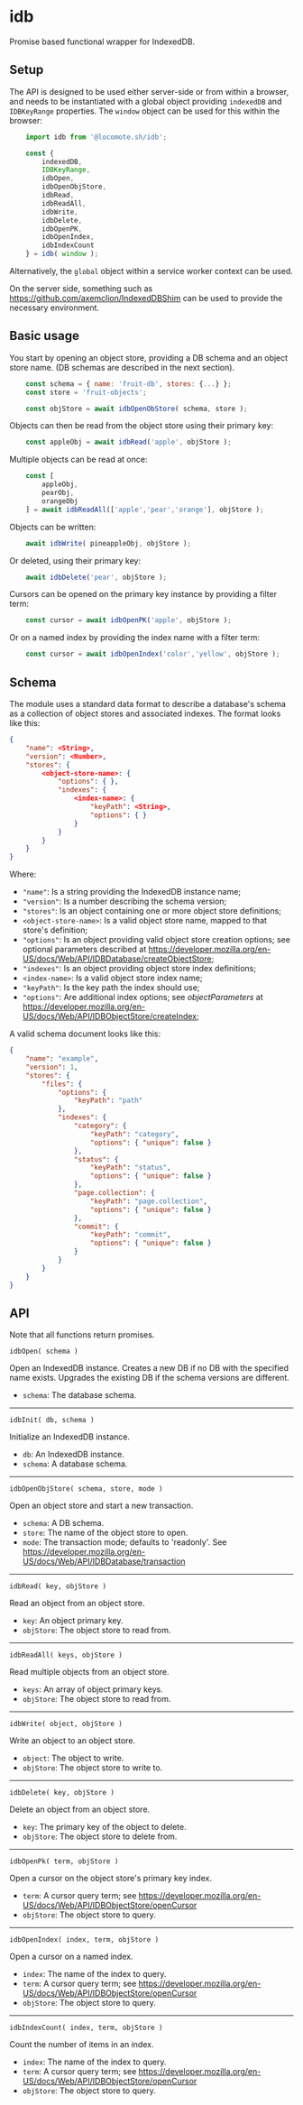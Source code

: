 # idb
Promise based functional wrapper for IndexedDB.

## Setup

The API is designed to be used either server-side or from within a browser,
and needs to be instantiated with a global object providing `indexedDB` and `IDBKeyRange` properties.
The `window` object can be used for this within the browser:

```js
    import idb from '@locomote.sh/idb';

    const {
        indexedDB,
        IDBKeyRange,
        idbOpen,
        idbOpenObjStore,
        idbRead,
        idbReadAll,
        idbWrite,
        idbDelete,
        idbOpenPK,
        idbOpenIndex,
        idbIndexCount
    } = idb( window );
```

Alternatively, the `global` object within a service worker context can be used.

On the server side, something such as <https://github.com/axemclion/IndexedDBShim> can be used to provide the necessary environment.

## Basic usage

You start by opening an object store, providing a DB schema and an object store name.
(DB schemas are described in the next section).

```js
    const schema = { name: 'fruit-db', stores: {...} };
    const store = 'fruit-objects';

    const objStore = await idbOpenObStore( schema, store );
```

Objects can then be read from the object store using their primary key:

```js
    const appleObj = await idbRead('apple', objStore );
```

Multiple objects can be read at once:

```js
    const [
        appleObj,
        pearObj,
        orangeObj
    ] = await idbReadAll(['apple','pear','orange'], objStore );
```

Objects can be written:

```js
    await idbWrite( pineappleObj, objStore );
```

Or deleted, using their primary key:

```js
    await idbDelete('pear', objStore );
```

Cursors can be opened on the primary key instance by providing a filter term:

```js
    const cursor = await idbOpenPK('apple', objStore );
```

Or on a named index by providing the index name with a filter term:

```js
    const cursor = await idbOpenIndex('color','yellow', objStore );
```

## Schema

The module uses a standard data format to describe a database's schema as a collection of object stores and associated indexes.
The format looks like this:

```json
{
    "name": <String>,
    "version": <Number>,
    "stores": {
        <object-store-name>: {
            "options": { },
            "indexes": {
                <index-name>: {
                    "keyPath": <String>,
                    "options": { }
                }
            }
        }
    }
}
```

Where:

* `"name"`: Is a string providing the IndexedDB instance name;
* `"version"`: Is a number describing the schema version;
* `"stores"`: Is an object containing one or more object store definitions;
* `<object-store-name>`: Is a valid object store name, mapped to that store's definition;
* `"options"`: Is an object providing valid object store creation options;
  see optional parameters described at <https://developer.mozilla.org/en-US/docs/Web/API/IDBDatabase/createObjectStore>;
* `"indexes"`: Is an object providing object store index definitions;
* `<index-name>`: Is a valid object store index name;
* `"keyPath"`: Is the key path the index should use;
* `"options"`: Are additional index options; see _objectParameters_ at <https://developer.mozilla.org/en-US/docs/Web/API/IDBObjectStore/createIndex>;

A valid schema document looks like this:

```json
{
    "name": "example",
    "version": 1,
    "stores": {
        "files": {
            "options": {
                "keyPath": "path"
            },
            "indexes": {
                "category": {
                    "keyPath": "category",
                    "options": { "unique": false }
                },
                "status": {
                    "keyPath": "status",
                    "options": { "unique": false }
                },
                "page.collection": {
                    "keyPath": "page.collection",
                    "options": { "unique": false }
                },
                "commit": {
                    "keyPath": "commit",
                    "options": { "unique": false }
                }
            }
        }
    }
}
```

## API

Note that all functions return promises.

`idbOpen( schema )`

Open an IndexedDB instance.
Creates a new DB if no DB with the specified name exists.
Upgrades the existing DB if the schema versions are different.

* `schema`: The database schema.

----

`idbInit( db, schema )`

Initialize an IndexedDB instance.

* `db`: An IndexedDB instance.
* `schema`: A database schema.

----

`idbOpenObjStore( schema, store, mode )`

Open an object store and start a new transaction.

* `schema`: A DB schema.
* `store`: The name of the object store to open.
* `mode`: The transaction mode; defaults to 'readonly'. See <https://developer.mozilla.org/en-US/docs/Web/API/IDBDatabase/transaction>

----

`idbRead( key, objStore )`

Read an object from an object store.

* `key`: An object primary key.
* `objStore`: The object store to read from.

----

`idbReadAll( keys, objStore )`

Read multiple objects from an object store.

* `keys`: An array of object primary keys.
* `objStore`: The object store to read from.

----

`idbWrite( object, objStore )`

Write an object to an object store.

* `object`: The object to write.
* `objStore`: The object store to write to.

----

`idbDelete( key, objStore )`

Delete an object from an object store.

* `key`: The primary key of the object to delete.
* `objStore`: The object store to delete from.

----

`idbOpenPk( term, objStore )`

Open a cursor on the object store's primary key index.

* `term`: A cursor query term; see <https://developer.mozilla.org/en-US/docs/Web/API/IDBObjectStore/openCursor>
* `objStore`: The object store to query.

----

`idbOpenIndex( index, term, objStore )`

Open a cursor on a named index.

* `index`: The name of the index to query.
* `term`: A cursor query term; see <https://developer.mozilla.org/en-US/docs/Web/API/IDBObjectStore/openCursor>
* `objStore`: The object store to query.

----
`idbIndexCount( index, term, objStore )`

Count the number of items in an index.

* `index`: The name of the index to query.
* `term`: A cursor query term; see <https://developer.mozilla.org/en-US/docs/Web/API/IDBObjectStore/openCursor>
* `objStore`: The object store to query.

